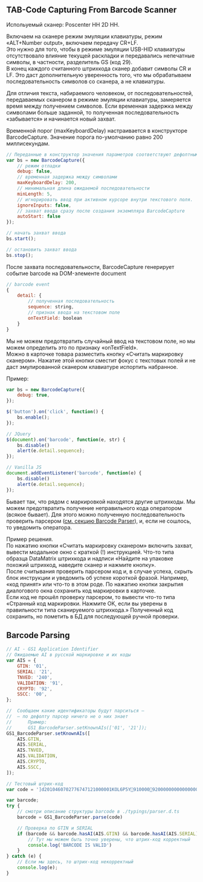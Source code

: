 ##  TAB-Code Capturing From Barcode Scanner

Испольуемый сканер: Poscenter HH 2D HH.

Включаем на сканере режим эмуляции клавиатуры, режим «ALT+Number output», включаем передачу CR+LF.  
Это нужно для того, чтобы в режиме эмуляции USB-HID клавиатуры  отсутствовало влияние текущей раскладки и передавались непечатные символы, в частности, разделитель GS (код 29).  
В конец каждого считанного штрихкода сканер добавит символы CR и LF. Это даст дополнительную уверенность того, что мы обрабатываем последовательность символов со сканера, а не клавиатуры.

Для отличия текста, набираемого человеком, от последовательностей, передаваемых сканером в режиме эмуляции клавиатуры, замеряется время между получением символов. Если временная задержка между символами больше заданной, то полученная последовательность «забывается» и начинается новый захват. 

Временной порог (maxKeyboardDelay) настраивается в конструкторе BarcodeCapture. Значение порога по-умолчанию равно 200 миллисекундам.

``` js
// Переданные в конструктор значения параметров соответствуют дефолтным значениям
var bs = new BarcodeCapture({
    // режим отладки
    debug: false,
    // временная задержка между символами
    maxKeyboardDelay: 200,
    // минимальная длина ожидаемой последовательности
    minLength: 5,
    // игнорировать ввод при активном курсоре внутри текстового поля. 
    ignoreInputs: false,
    // захват ввода сразу после создания экземпляра BarcodeCapture
    autoStart: false
});

// начать захват ввода
bs.start();

// остановить захват ввода
bs.stop();
```

После захвата последовательности, BarcodeCapture генерирует событие barcode на DOM-элементе document

```js
// barcode event
{
    detail: {
        // полученная последовательность 
        sequence: string,
        // признак ввода на текстовом поле
        onTextField: boolean
    }
}
```


Мы не можем предотвратить случайный ввод на текстовом поле, но мы можем определить это по признаку «onTextField».  
Можно в карточке товара разместить кнопку «Считать маркировку сканером». Нажатие этой кнопки сместит фокус с текстовых полей и не даст эмулированной сканером клавиатуре испортить набранное.

Пример:

```js
var bs = new BarcodeCapture({
    debug: true,
});

$('button').on('click', function() {
    bs.enable();
});

// JQuery
$(document).on('barcode', function(e, str) {
    bs.disable()
    alert(e.detail.sequence);
});

// Vanilla JS
document.addEventListener('barcode', function(e) {
    bs.disable()
    alert(e.detail.sequence);
});
```

Бывает так, что рядом с маркировкой находятся другие штрихкоды. Мы можем предотвратить получение неправильного кода оператором (всякое бывает). Для этого можно полученную последовательность проверить парсером ([см. секцию Barcode Parser](https://github.com/asakasinsky/Barcode#barcode-parsing)), и, если не сошлось, то уведомить оператора.

Пример решения.  
По нажатию кнопки «Считать маркировку сканером» включить захват, вывести модальное окно с краткой (!) инструкцией. Что-то типа образца DataMatrix штрихкода и надписи «Найдите на упаковке похожий штрихкод, наведите сканер и нажмите кнопку».  
После считывания проверить парсером код и, в случае успеха, скрыть блок инструкции и уведомить об успехе короткой фразой. Например, «код принят» или что-то в этом роде. По нажатию кнопки закрытия диалогового окна сохранить код маркировки в карточке.  
Если код не прошёл проверку парсером, то вывести что-то типа «Странный код маркировки. Нажмите OK, если вы уверены в правильности типа сканируемого штрихкода.»
Полученный код сохранить, но пометить в БД для последующей ручной проверки.  



## Barcode Parsing

``` js
// AI - GS1 Application Identifier 
// Ожидаемые AI в русской маркировке и их коды
var AIS = {
    GTIN: '01',
    SERIAL: '21',
    TNVED: '240',
    VALIDATION: '91',
    CRYPTO: '92',
    SSCC: '00',
};

//  Сообщаем какие идентификаторы будут парситься —
//  — по дефолту парсер ничего не о них знает
//      Пример:
//      GS1_BarcodeParser.setKnownAIs(['01', '21']);
GS1_BarcodeParser.setKnownAIs([
    AIS.GTIN,
    AIS.SERIAL,
    AIS.TNVED,
    AIS.VALIDATION,
    AIS.CRYPTO,
    AIS.SSCC,
]);

// Тестовый штрих-код
var code = ']d2010460702776747121000001KOL6P5Y910000920000000000000000000000000000000000000000000';

var barcode;
try {
    // смотри описание структуры barcode в ./typings/parser.d.ts
    barcode = GS1_BarcodeParser.parse(code)

    // Проверка по GTIN и SERIAL
    if (barcode && barcode.hasAI(AIS.GTIN) && barcode.hasAI(AIS.SERIAL)) {
        // Тут мы можем быть точно уверены, что штрих-код корректный 
        console.log('BARCODE IS VALID')
    }
} catch (e) {
    // Если мы здесь, то штрих-код некорректный
    console.log(e);
}
```

